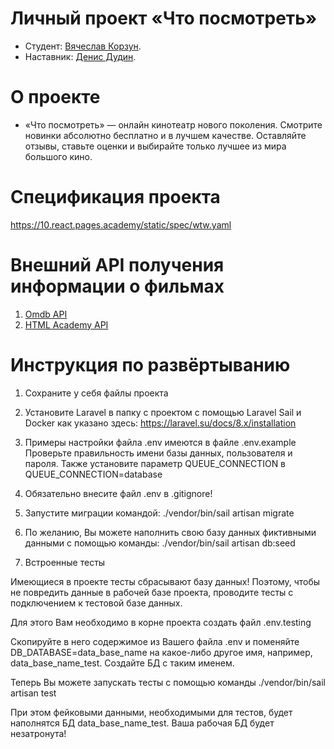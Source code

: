 # Личный проект «Что посмотреть»

* Студент: [Вячеслав Корзун](https://htmlacademy.ru/profile/id240581).
* Наставник: [Денис Дудин](https://htmlacademy.ru/profile/id112510).

# О проекте

* «Что посмотреть» — онлайн кинотеатр нового поколения. Смотрите новинки абсолютно бесплатно и в лучшем качестве. Оставляйте отзывы, ставьте оценки и выбирайте только лучшее из мира большого кино.

# Спецификация проекта

https://10.react.pages.academy/static/spec/wtw.yaml

# Внешний API получения информации о фильмах

1. [Omdb API](https://omdbapi.com/)
2. [HTML Academy API](http://guide.phpdemo.ru/api/documentation)

# Инструкция по развёртыванию

1. Сохраните у себя файлы проекта  

2. Установите Laravel в папку с проектом с помощью Laravel Sail и Docker как указано здесь:
https://laravel.su/docs/8.x/installation

3. Примеры настройки файла .env имеются в файле .env.example
Проверьте правильность имени базы данных, пользователя и пароля. 
Также установите параметр QUEUE_CONNECTION в QUEUE_CONNECTION=database 

4. Обязательно внесите файл .env в .gitignore!

5. Запустите миграции командой:
./vendor/bin/sail artisan migrate

6. По желанию, Вы можете наполнить свою базу данных фиктивными данными с помощью команды:
./vendor/bin/sail artisan db:seed

7. Встроенные тесты

Имеющиеся в проекте тесты сбрасывают базу данных!
Поэтому, чтобы не повредить данные в рабочей базе проекта, проводите тесты с подключением к тестовой базе данных.

Для этого Вам необходимо в корне проекта создать файл .env.testing

Скопируйте в него содержимое из Вашего файла .env и поменяйте DB_DATABASE=data_base_name на какое-либо другое имя, например, data_base_name_test. Создайте БД с таким именем.

Теперь Вы можете запускать тесты с помощью команды
./vendor/bin/sail artisan test

При этом фейковыми данными, необходимыми для тестов, будет наполнятся БД data_base_name_test.
Ваша рабочая БД будет незатронута!


